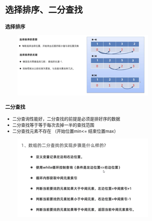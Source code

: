 # 选择排序、二分查找

### 选择排序

<figure><img src="../.gitbook/assets/Screen Shot 2022-11-01 at 5.28.05 PM.png" alt=""><figcaption></figcaption></figure>

### 二分查找

* 二分查询性能好，二分查找的前提是必须是排好序的数据
* 二分查找等于等于每次去掉一半的查找范围
* 二分查找元素不存在 （开始位置min<= 结束位置max）

<figure><img src="../.gitbook/assets/Screen Shot 2022-11-01 at 6.18.47 PM.png" alt=""><figcaption></figcaption></figure>

